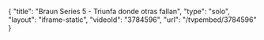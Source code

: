 {
    "title": "Braun Series 5 - Triunfa donde otras fallan",
    "type": "solo",
    "layout": "iframe-static",
    "videoId": "3784596",
    "url": "\/tvpembed\/3784596"
}